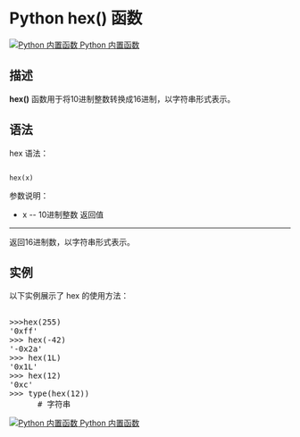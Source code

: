 Python hex() 函数
===============

 [![Python 内置函数](../images/up.gif)
 Python 内置函数](python-built-in-functions.html)


  描述
--

 **hex()** 函数用于将10进制整数转换成16进制，以字符串形式表示。

 语法
--

 hex 语法：

 
```

hex(x)

```

  参数说明：

  * x -- 10进制整数
  返回值
---

 返回16进制数，以字符串形式表示。

 实例
--

 以下实例展示了 hex 的使用方法：

  <pre>

>>>hex(255)
'0xff'
>>> hex(-42)
'-0x2a'
>>> hex(1L)
'0x1L'
>>> hex(12)
'0xc'
>>> type(hex(12))
<class 'str'>      # 字符串
</pre>

 [![Python 内置函数](../images/up.gif)
 Python 内置函数](python-built-in-functions.html)


